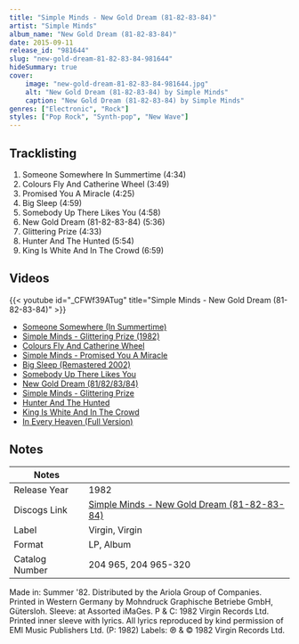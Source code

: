 ```yaml
---
title: "Simple Minds - New Gold Dream (81-82-83-84)"
artist: "Simple Minds"
album_name: "New Gold Dream (81-82-83-84)"
date: 2015-09-11
release_id: "981644"
slug: "new-gold-dream-81-82-83-84-981644"
hideSummary: true
cover:
    image: "new-gold-dream-81-82-83-84-981644.jpg"
    alt: "New Gold Dream (81-82-83-84) by Simple Minds"
    caption: "New Gold Dream (81-82-83-84) by Simple Minds"
genres: ["Electronic", "Rock"]
styles: ["Pop Rock", "Synth-pop", "New Wave"]
---
```


## Tracklisting
1. Someone Somewhere In Summertime (4:34)
2. Colours Fly And Catherine Wheel (3:49)
3. Promised You A Miracle (4:25)
4. Big Sleep (4:59)
5. Somebody Up There Likes You (4:58)
6. New Gold Dream (81-82-83-84) (5:36)
7. Glittering Prize (4:33)
8. Hunter And The Hunted (5:54)
9. King Is White And In The Crowd (6:59)

## Videos
{{< youtube id="_CFWf39ATug" title="Simple Minds - New Gold Dream (81-82-83-84)" >}}
- [Someone Somewhere (In Summertime)](https://www.youtube.com/watch?v=87Pc6RL4e5k)
- [Simple Minds - Glittering Prize (1982)](https://www.youtube.com/watch?v=XNDjEOegScA)
- [Colours Fly And Catherine Wheel](https://www.youtube.com/watch?v=0QZ846A_gh4)
- [Simple Minds - Promised You A Miracle](https://www.youtube.com/watch?v=tX55HEX0hb0)
- [Big Sleep (Remastered 2002)](https://www.youtube.com/watch?v=-ArvNS6wrvM)
- [Somebody Up There Likes You](https://www.youtube.com/watch?v=dCRH06Ck2Z0)
- [New Gold Dream (81/82/83/84)](https://www.youtube.com/watch?v=AnFzpYy_3vE)
- [Simple Minds - Glittering Prize](https://www.youtube.com/watch?v=ucw0twciNGk)
- [Hunter And The Hunted](https://www.youtube.com/watch?v=KNxTlG7f24o)
- [King Is White And In The Crowd](https://www.youtube.com/watch?v=TQ3pnLfGBF0)
- [In Every Heaven (Full Version)](https://www.youtube.com/watch?v=Nt7e4vOKgNE)


## Notes

| Notes          |             |
| ---------------| ----------- |
| Release Year   | 1982 |
| Discogs Link   | [Simple Minds - New Gold Dream (81-82-83-84)](https://www.discogs.com/release/981644-Simple-Minds-New-Gold-Dream-81-82-83-84) |
| Label          | Virgin, Virgin |
| Format         | LP, Album |
| Catalog Number | 204 965, 204 965-320 |

Made in: Summer '82. Distributed by the Ariola Group of Companies. Printed in Western Germany by Mohndruck Graphische Betriebe GmbH, Gütersloh.  Sleeve: at Assorted iMaGes.  P & C: 1982 Virgin Records Ltd.  Printed inner sleeve with lyrics. All lyrics reproduced by kind permission of EMI Music Publishers Ltd. (P: 1982)  Labels: ℗ & © 1982 Virgin Records Ltd.

